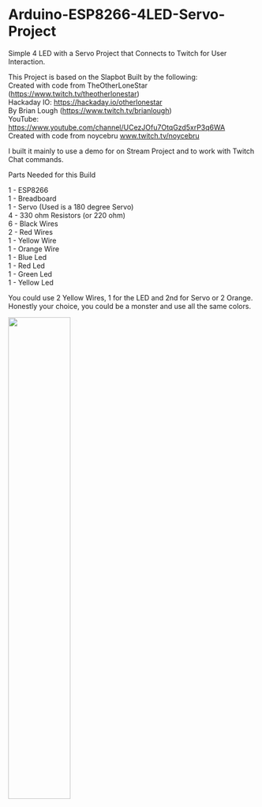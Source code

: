 # Arduino-ESP8266-4LED-Servo-Project
Simple 4 LED with a Servo Project that Connects to Twitch for User Interaction.

This Project is based on the Slapbot Built by the following:<br>
	Created with code from TheOtherLoneStar (https://www.twitch.tv/theotherlonestar)<br>
	Hackaday IO: https://hackaday.io/otherlonestar<br>
	By Brian Lough (https://www.twitch.tv/brianlough)<br>
	YouTube: https://www.youtube.com/channel/UCezJOfu7OtqGzd5xrP3q6WA<br>
	Created with code from noycebru www.twitch.tv/noycebru<br>
  
I built it mainly to use a demo for on Stream Project and to work with Twitch Chat commands.

Parts Needed for this Build

1 - ESP8266<br>
1 - Breadboard<br>
1 - Servo (Used is a 180 degree Servo)<br>
4 - 330 ohm Resistors (or 220 ohm)<br>
6 - Black Wires<br>
2 - Red Wires<br>
1 - Yellow Wire<br>
1 - Orange Wire<br>
1 - Blue Led<br>
1 - Red Led<br>
1 - Green Led<br>
1 - Yellow Led<br>

You could use 2 Yellow Wires, 1 for the LED and 2nd for Servo or 2 Orange. Honestly your choice, you could be a monster and use all the same colors.

<img src="https://cdn.discordapp.com/attachments/806576851450986586/806604549859180554/Twitch_Project_-_4_LEDs_with_Servo_-_UNO_bb.png" width="50%" height="50%">

